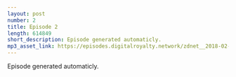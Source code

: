```yaml
---
layout: post
number: 2
title: Episode 2
length: 614849
short_description: Episode generated automaticly.
mp3_asset_link: https://episodes.digitalroyalty.network/zdnet__2018-02-12_01-00-54.mp3
---
```


Episode generated automaticly.
